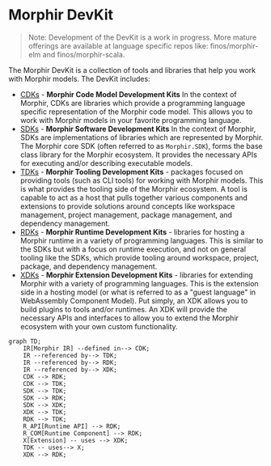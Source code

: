 # Morphir DevKit

> Note: Development of the DevKit is a work in progress. More mature offerings are available at language specific repos like: finos/morphir-elm and finos/morphir-scala.

The Morphir DevKit is a collection of tools and libraries that help you work with Morphir models. The DevKit includes:

- [CDKs](cdk/ReadMe.md) - **Morphir Code Model Development Kits** In the context of Morphir, CDKs are libraries which provide a programming language specific representation of the Morphir code model. This allows you to work with Morphir models in your favorite programming language.
- [SDKs](sdk/ReadMe.md) - **Morphir Software Development Kits** In the context of Morphir, SDKs are implementations of libraries which are represented by Morphir. The Morphir core SDK (often referred to as `Morphir.SDK`), forms the base class library for the Morphir ecosystem. It provides the necessary APIs for executing and/or describing executable models.
- [TDKs](tdk/ReadeMe.md) - **Morphir Tooling Development Kits** - packages focused on providing tools (such as CLI tools) for working with Morphir models. This is what provides the tooling side of the Morphir ecosystem. A tool is capable to act as a host that pulls together various components and extensions to provide solutions around concepts like workspace management, project management, package management, and dependency management.
- [RDKs](rdk/ReadMe.md) - **Morphir Runtime Development Kits** - libraries for hosting a Morphir runtime in a variety of programming languages. This is similar to the SDKs but with a focus on runtime execution, and not on general tooling like the SDKs, which provide tooling around workspace, project, package, and dependency management.
- [XDKs](xdk/ReadeMe.md) - **Morphir Extension Development Kits** - libraries for extending Morphir with a variety of programming languages. This is the extension side in a hosting model (or what is referred to as a "guest language" in WebAssembly Component Model). Put simply, an XDK allows you to build plugins to tools and/or runtimes. An XDK will provide the necessary APIs and interfaces to allow you to extend the Morphir ecosystem with your own custom functionality.

```mermaid
graph TD;
    IR[Morphir IR] --defined in--> CDK;
    IR --referenced by--> TDK;
    IR --referenced by--> RDK;
    IR --referenced by--> XDK;
    CDK --> RDK;
    CDK --> TDK;
    SDK --> TDK;
    SDK --> RDK;
    SDK --> XDK;
    XDK --> TDK;
    RDK --> TDK;
    R_API[Runtime API] --> RDK;
    R_COM[Runtime Component] --> RDK;
    X[Extension] -- uses --> XDK;
    TDK -- uses--> X;
    XDK --> RDK;
```
